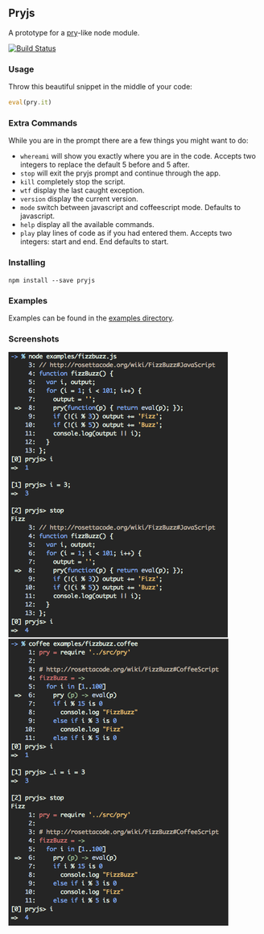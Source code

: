 ## Pryjs

A prototype for a [pry](https://github.com/pry/pry)-like node module.

[![Build Status](https://travis-ci.org/blainesch/pry.js.svg?branch=master)](https://travis-ci.org/blainesch/pry.js)

### Usage

Throw this beautiful snippet in the middle of your code:

~~~ javascript
eval(pry.it)
~~~

### Extra Commands

While you are in the prompt there are a few things you might want to do:
* `whereami` will show you exactly where you are in the code. Accepts two integers to replace the default 5 before and 5 after.
* `stop` will exit the pryjs prompt and continue through the app.
* `kill` completely stop the script.
* `wtf` display the last caught exception.
* `version` display the current version.
* `mode` switch between javascript and coffeescript mode. Defaults to javascript.
* `help` display all the available commands.
* `play` play lines of code as if you had entered them. Accepts two integers: start and end. End defaults to start.

### Installing

~~~
npm install --save pryjs
~~~

### Examples

Examples can be found in the [examples directory](./examples).

### Screenshots

![pryjs](./assets/javascript.png)
![pryjs](./assets/coffeescript.png)
